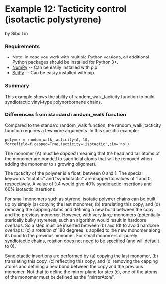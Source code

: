 Example 12: Tacticity control (isotactic polystyrene)
=========================================================================================================================================  
by Sibo Lin
    
### Requirements
 * Note: in case you work with multiple Python versions, all additional Python packages should be installed for Python 3+.   
 * [NumPy](https://numpy.org/) -- Can be easily installed with pip. 
 * [SciPy](https://www.scipy.org/scipylib/index.html) -- Can be easily installed with pip. 
 
 
 
### Summary

This example shows the ability of random_walk_tacticity function to build syndiotactic vinyl-type polynorbornene chains.

### Differences from standard random_walk function

Compared to the standard random_walk function, the random_walk_tacticity function requires a few more arguments. In this specific example:

`polymer = random_walk_tacticity(A, 10, forcefield=f,capped=True,tacticity='isotactic',sim='no')`

The monomer (A) must be *capped* (meaning that the head and tail atoms of the monomer are bonded to sacrificial atoms that will be removed when adding the monomer to a growing oligomer).

The *tacticity* of the polymer is a float, between 0 and 1. The special keywords "isotatic" and "syndiotactic" are mapped to values of 1 and 0, respectively. A value of 0.4 would give 40% syndiotactic insertions and 60% isotactic insertions. 

For small monomers such as styrene, isotatic polymer chains can be built up by simply (a) copying the last monomer, (b) translating this copy, and (d) removing the capping atoms and defining a new bond between the copy and the previous monomer. However, with very large monomers (potentially sterically bulky styrenes), such an algorithm would result in hardcore overlaps. So a step must be inserted between (b) and (d) to avoid hardcore overlaps: (c) a *rotation* of 180 degrees is applied to the new monomer along its bond to the previous monomer. For small monomers or purely syndiotactic chains, rotation does not need to be specified (and will default to 0).

Syndiotactic insertions are performed by (a) copying the last monomer, (b) translating this copy, (c) reflecting this copy, and (d) removing the capping atoms and defining a new bond between the copy and the previous monomer. Not that to define the mirror plane for step (c), one of the atoms of the monomer must be defined as the "mirrorAtom".
